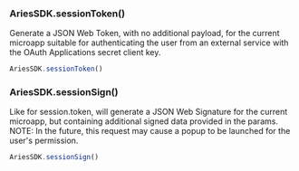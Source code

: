 ### AriesSDK.sessionToken()

Generate a JSON Web Token, with no additional payload, for the current microapp suitable for authenticating the user from an external service with the OAuth Applications secret client key.

```js readonly
AriesSDK.sessionToken()
```

### AriesSDK.sessionSign()

Like for session.token, will generate a JSON Web Signature for the current microapp, but containing additional signed data provided in the params. NOTE: In the future, this request may cause a popup to be launched for the user's permission.

```js readonly
AriesSDK.sessionSign()
```
